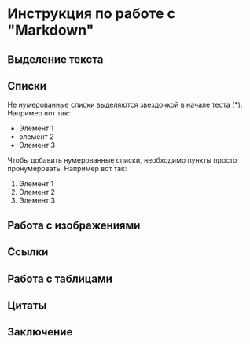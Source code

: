 # Инструкция по работе с "Markdown"

## Выделение текста

## Списки

Не нумерованные списки выделяются звездочкой в начале теста (*). Например вот так:
* Элемент 1
* элемент 2
* Элемент 3

Чтобы добавить нумерованные списки, необходимо пункты просто пронумеровать. Например вот так:
1. Элемент 1
2. Элемент 2
3. Элемент 3

## Работа с изображениями

## Ссылки

## Работа с таблицами

## Цитаты

## Заключение